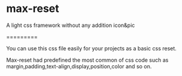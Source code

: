 max-reset
=========

A light css framework without any addition icon&pic

=========

You can use this css file easily for your projects as a basic css reset.

Max-reset had predefined the most common of css code such as margin,padding,text-align,display,position,color and so on.
